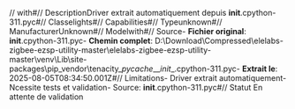 // with#// DescriptionDriver extrait automatiquement depuis __init__.cpython-311.pyc#// Classelights#// Capabilities#// Typeunknown#// ManufacturerUnknown#// Modelwith#// Source- **Fichier original**: __init__.cpython-311.pyc- **Chemin complet**: D:\Download\Compressed\elelabs-zigbee-ezsp-utility-master\elelabs-zigbee-ezsp-utility-master\venv\Lib\site-packages\pip\_vendor\tenacity\__pycache__\__init__.cpython-311.pyc- **Extrait le**: 2025-08-05T08:34:50.001Z#// Limitations- Driver extrait automatiquement- Ncessite tests et validation- Source: __init__.cpython-311.pyc#// Statut En attente de validation